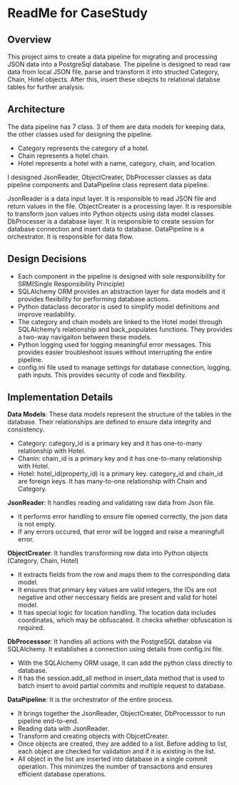 # ReadMe for CaseStudy

## Overview

This project aims to create a data pipeline for migrating and processing JSON data into a PostgreSql database. The pipeline is designed to read raw data from local JSON file, 
parse and transform it into structed Category, Chain, Hotel objects. After this, insert these obejcts to relational databse tables for further analysis.

## Architecture

The data pipeline has 7 class. 3 of them are data models for keeping data, the other classes used for designing the pipeline.

- Category represents the category of a hotel.
- Chain represents a hotel chain.
- Hotel represents a hotel with a name, category, chain, and location.

I desisgned JsonReader, ObjectCreater, DbProcesser classes as data pipeline components and DataPipeline class represent data pipeline.

JsonReader is a data input layer. It is responsible to read JSON file and return values in the file.
ObjectCreater is a processing layer. It is responsible to transform json values into Python objects using data model classes.
DbProcesser is a database layer. It is responsible to create session for database connection and insert data to database.
DataPipeline is a orchestrator. It is responsible for data flow.

## Design Decisions

- Each component in the pipeline is designed with sole responsibility for SRM(Single Responsibility Principle)
- SQLAlchemy ORM provides an abstraction layer for data models and it provides flexibility for performing database actions.
- Python dataclass decorator is used to simplify model definitions and improve readability.
- The category and chain models are linked to the Hotel model through SQLAlchemy’s relationship and back_populates functions. They provides a two-way navigaiton between these models.
- Python logging used for logging meaningful error messages. This provides easier troubleshoot issues without interrupting the entire pipeline.
- config.ini file used to manage settings for database connection, logging, path inputs. This provides security of code and flexibility.

## Implementation Details

**Data Models**: These data models represent the structure of the tables in the database. Their relationships are defined to ensure data integrity and consistency.
  - Category: category_id is a primary key and it has one-to-many relationship with Hotel.
  - Chanin: chain_id is a primary key and it has one-to-many relationship with Hotel.
  - Hotel: hotel_id(property_id) is a primary key. category_id and chain_id are foreign keys. It has many-to-one relationship with Chain and Category.

**JsonReader**: It handles reading and validating raw data from Json file.
  - It performs error handling to ensure file opened correctly, the json data is not empty.
  - If any errors occured, that error will be logged and raise a meaningfull error.

**ObjectCreater**: It handles transforming row data into Python objects (Category, Chain, Hotel)
  - It extracts fields from the row and maps them to the corresponding data model.
  - It ensures that primary key values are valid integers, the IDs are not negative and other neccessary fields are present and valid for hotel model.
  - It has special logic for location handling. The location data includes coordinates, which may be obfuscated. It checks whether obfuscation is required.

**DbProcesssor**: It handles all actions with the PostgreSQL databse via SQLAlchemy. It establishes a connection using details from config.ini file.
  - With the SQLAlchemy ORM usage, it can add the python class directly to database.
  - It has the session.add_all method in insert_data method that is used to batch insert to avoid partial commits and multiple request to database.

**DataPipeline**: It is the orchestrator of the entire process.
  - It brings together the JsonReader, ObjectCreater, DbProcesssor to run pipeline end-to-end.
  - Reading data with JsonReader.
  - Transform and creating objects with ObjcetCreater.
  - Once objects are created, they are added to a list. Before adding to list, each object are checked for validation and if it is existing in the list.
  - All object in the list are inserted into database in a single commit operation. This minimizes the number of transactions and ensures efficient database operations.
  
  
  





